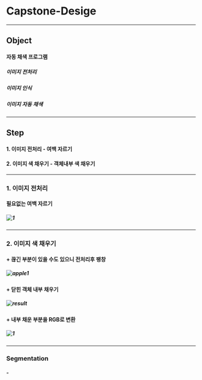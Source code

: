 # __Capstone-Desige__
----------
## __Object__
#### 자동 채색 프로그램
##### 이미지 전처리
##### 이미지 인식
##### 이미지 자동 채색
----------
## __Step__
#### 1. 이미지 전처리 - 여백 자르기
#### 2. 이미지 색 채우기 - 객체내부 색 채우기
----------
### 1. 이미지 전처리
#### 필요없는 여백 자르기
##### ![1](https://user-images.githubusercontent.com/48282708/75118676-76cb5200-56bf-11ea-82ce-bb8d468d6616.png)
----------
### 2. 이미지 색 채우기
#### + 끊긴 부분이 있을 수도 있으니 전처리후 팽창
##### ![apple1](https://user-images.githubusercontent.com/48282708/74900788-2e244800-53e4-11ea-8063-cbb9bb2f296a.png)
#### + 닫힌 객체 내부 채우기
##### ![result](https://user-images.githubusercontent.com/48282708/74900790-2fee0b80-53e4-11ea-9145-e73a55ea7d6a.png)
#### + 내부 채운 부분을 RGB로 변환
##### ![1](https://user-images.githubusercontent.com/48282708/74938640-bf6ddb80-5431-11ea-89d9-4d8d2384621d.png)
----------
### __Segmentation__
##### -
